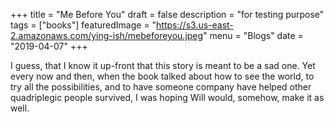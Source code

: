 +++
title = "Me Before You"
draft = false
description = "for testing purpose"
tags = ["books"]
featuredImage = "https://s3.us-east-2.amazonaws.com/ying-ish/mebeforeyou.jpeg"
menu = "Blogs"
date = "2019-04-07"
+++

I guess, that I know it up-front that this story is meant to be a sad one. Yet every now and then, when the book talked about how to see the world, to try all the possibilities, and to have someone company have helped other quadriplegic people survived, I was hoping Will would, somehow, make it as well. 